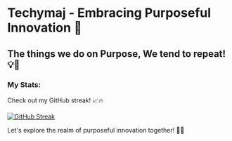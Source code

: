 # Techymaj - Embracing Purposeful Innovation 🚀

## The things we do on Purpose, We tend to repeat! 💡🔁

### My Stats:
Check out my GitHub streak! 📈🔥

[![GitHub Streak](https://streak-stats.demolab.com/?user=techymaj&fire=FFA500&sideNums=FFA500&theme=black-ice)](https://git.io/streak-stats)

Let's explore the realm of purposeful innovation together! 🌌✨
